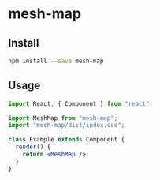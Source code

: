 # mesh-map

## Install

```bash
npm install --save mesh-map
```

## Usage

```jsx
import React, { Component } from "react";

import MeshMap from "mesh-map";
import "mesh-map/dist/index.css";

class Example extends Component {
  render() {
    return <MeshMap />;
  }
}
```
